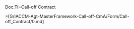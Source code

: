 Doc.Ti=<span class="param">Call-off Contract</span>

=[G/IACCM-Agt-MasterFramework-Call-off-CmA/Form/Call-off_Contract/0.md]
